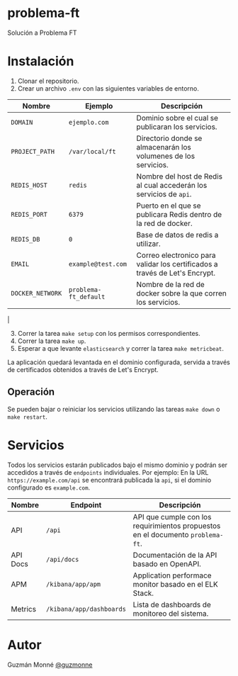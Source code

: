 # problema-ft
Solución a Problema FT

# Instalación

1. Clonar el repositorio.
2. Crear un archivo `.env` con las siguientes variables de entorno.

| Nombre | Ejemplo | Descripción |
| --- | --- | ---|
| `DOMAIN` | `ejemplo.com` | Dominio sobre el cual se publicaran los servicios. |
| `PROJECT_PATH` | `/var/local/ft` | Directorio donde se almacenarán los volumenes de los servicios. |
| `REDIS_HOST` | `redis` | Nombre del host de Redis al cual accederán los servicios de `api`. |
| `REDIS_PORT` | `6379` | Puerto en el que se publicara Redis dentro de la red de docker. |
| `REDIS_DB` | `0` | Base de datos de redis a utilizar. |
| `EMAIL` | `example@test.com` | Correo electronico para validar los certificados a través de Let's Encrypt. |
| `DOCKER_NETWORK` | `problema-ft_default` | Nombre de la red de docker sobre la que corren los servicios. |
|

3. Correr la tarea `make setup` con los permisos correspondientes.
4. Correr la tarea `make up`.
5. Esperar a que levante `elasticsearch` y correr la tarea `make metricbeat`.

La aplicación quedará levantada en el dominio configurada, servida a través de certificados obtenidos a través de Let's Encrypt.

## Operación

Se pueden bajar o reiniciar los servicios utilizando las tareas `make down` o `make restart`.

# Servicios

Todos los servicios estarán publicados bajo el mismo dominio y podrán ser accedidos a través de `endpoints` individuales. Por ejemplo: En la URL `https://example.com/api` se encontrará publicada la `api`, si el dominio configurado es `example.com`.

| Nombre | Endpoint | Descripción |
| --- | --- | --- |
| API | `/api` | API que cumple con los requirimientos propuestos en el documento `problema-ft`.
| API Docs | `/api/docs` | Documentación de la API basado en OpenAPI. |
| APM | `/kibana/app/apm` | Application performace monitor basado en el ELK Stack. |
| Metrics | `/kibana/app/dashboards` | Lista de dashboards de monitoreo del sistema. |

# Autor

Guzmán Monné [@guzmonne](https://twitter.com/guzmonne)